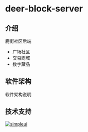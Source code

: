 # deer-block-server

## 介绍
鹿街社区后端

- 广场社区
- 交易商城
- 数字藏品

## 软件架构
软件架构说明



## 技术支持
[![simpleui](https://img.shields.io/badge/developing%20with-Simpleui-2077ff.svg)](https://github.com/newpanjing/simpleui)